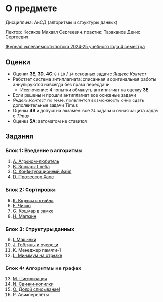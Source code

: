 # О предмете
Дисциплина: АиСД (алгоритмы и структуры данных)

Лектор: Косяков Михаил Сергеевич, практик: Тараканов Денис Сергеевич

[Журнал успеваемости потока 2024-25 учебного года 4 семестра](https://docs.google.com/spreadsheets/d/1HV1SIibcDS1Y5AjWVu0X1aol_J9XFDcvDAtZSu3jXsc/edit?gid=1584175508#gid=1584175508)

## Оценки

- Оценки **3E**, **3D**, **4C**: `8` / `10` / `14` основных задач с *Яндекс.Контест*
- Работает система антиплагиата: списанная и оригинальная работы аннулируются навсегда без права пересдачи
    - Исключение: 4 попытки обмануть антиплагиат на оценку **3Е**
- Если решены и прошли антиплагиат все основные задачи
- *Яндекс.Контест* по теме, появляется возможность очно сдать дополнительные задачи Timus
- Оценка **4B** и допуск на экзамен: все `24` задачи и очная защита задач с *Timus*
- Оценка **5A**: автоматом не ставится

## Задания

### Блок 1: Введение в алгоритмы

1. [A. Агроном-любитель](./tasks/aa-task.cpp)
2. [B. Зоопарк Глеба](./tasks/b-task.cpp)
3. [C. Конфигурационный файл](./tasks/c-task.cpp)
4. [D. Профессор Хаос](./tasks/d-task.cpp)

### Блок 2: Сортировка

5. [E. Коровы в стойла](./tasks/e-task.cpp)
6. [F. Число](./tasks/f-task.cpp)
7. [G. Кошмар в замке](./tasks/g-task.cpp)
8. [H. Магазин](./tasks/h-task.cpp)

### Блок 3: Структуры данных

9. [I. Машинки](./tasks/i-task.cpp)
10. [J. Гоблины и очереди](./tasks/j-task.cpp)
11. K. Менеджер памяти-1
12. [L. Минимум на отрезке](./tasks/l-task.cpp)

### Блок 4: Алгоритмы на графах

13. [M. Цивилизация](./tasks/m-task.cpp)
14. [N. Свинки-копилки](./tasks/n-task.cpp)
15. [O. Долой списывание!](./tasks/o-task.cpp)
16. P. Авиаперелёты
